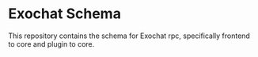 # Exochat Schema

This repository contains the schema for Exochat rpc, specifically frontend to core and plugin to core.
